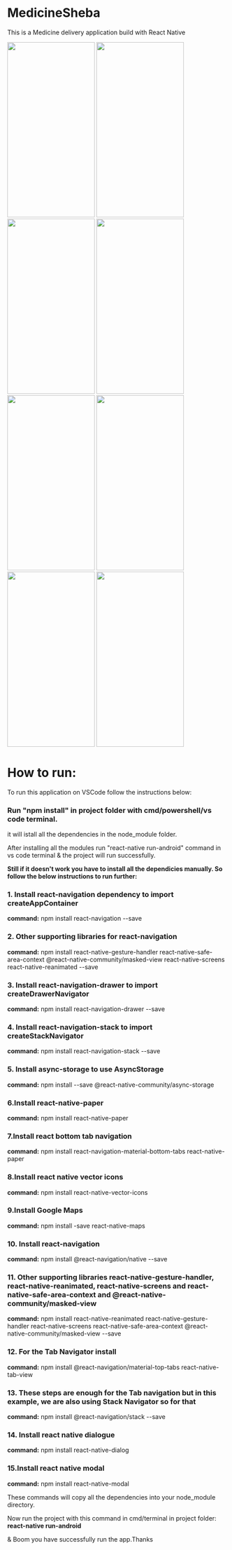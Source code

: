# MedicineSheba 
This is a Medicine delivery application build with React Native
<p float="left">
  <img src="https://user-images.githubusercontent.com/53004677/89702518-fabe8100-d963-11ea-9711-509a3df0da48.png" width="200" height="400" />
<img src="https://user-images.githubusercontent.com/53004677/89701944-b29c6000-d95d-11ea-9b02-e94290588273.png" width="200" height="400" />
<img src="https://user-images.githubusercontent.com/53004677/89702247-21c78380-d961-11ea-970b-ef9fce702974.png" width="200" height="400" />
<img src="https://user-images.githubusercontent.com/53004677/89702328-22144e80-d962-11ea-8eff-2146797f8952.png" width="200" height="400" />
<img src="https://user-images.githubusercontent.com/53004677/89702330-280a2f80-d962-11ea-9856-b5d634f6047b.png" width="200" height="400" />
<img src="https://user-images.githubusercontent.com/53004677/89702517-f8f4bd80-d963-11ea-89c7-79a9983e0536.png" width="200" height="400" />
  
  <img src="https://user-images.githubusercontent.com/53004677/89702597-9f40c300-d964-11ea-8125-65271889ca94.png" width="200" height="400" />
<img src="https://user-images.githubusercontent.com/53004677/89702600-a10a8680-d964-11ea-9d22-e3d7a20c0a43.png" width="200" height="400" />
</p>

# How to run:
To run this application on VSCode follow the instructions below:

### Run "npm install" in  project folder with cmd/powershell/vs code terminal.

it will istall all the dependencies in the node_module folder.

After installing all the modules run "react-native run-android" command in vs code terminal & the project will run successfully.

**Still if it doesn't work you have to install all the dependicies manually. So follow the below instructions to run further:**

### 1. Install react-navigation dependency to import createAppContainer

**command:** npm install react-navigation --save

### 2. Other supporting libraries for react-navigation

**command:** npm install react-native-gesture-handler react-native-safe-area-context @react-native-community/masked-view react-native-screens react-native-reanimated --save

### 3. Install react-navigation-drawer to import createDrawerNavigator

**command:** npm install react-navigation-drawer --save

### 4. Install react-navigation-stack to import createStackNavigator

**command:** npm install react-navigation-stack --save

### 5. Install async-storage to use AsyncStorage

**command:** npm install --save @react-native-community/async-storage

### 6.Install react-native-paper

**command:** npm install react-native-paper

### 7.Install react bottom tab navigation

**command:** npm install react-navigation-material-bottom-tabs react-native-paper 

### 8.Install react native vector icons

**command:** npm install react-native-vector-icons

### 9.Install Google Maps

**command:** npm install -save react-native-maps  

### 10. Install react-navigation


**command:** npm install @react-navigation/native --save

### 11. Other supporting libraries react-native-gesture-handler, react-native-reanimated, react-native-screens and react-native-safe-area-context and @react-native-community/masked-view

**command:** npm install react-native-reanimated react-native-gesture-handler react-native-screens react-native-safe-area-context @react-native-community/masked-view --save

### 12. For the  Tab Navigator install

**command:** npm install @react-navigation/material-top-tabs react-native-tab-view

### 13. These steps are enough for the Tab navigation but in this example, we are also using Stack Navigator so for that


**command:** npm install @react-navigation/stack --save

### 14. Install react native dialogue

**command:** npm install react-native-dialog

### 15.Install react native modal

**command:** npm install react-native-modal



These commands will copy all the dependencies into your node_module directory.


Now run the project with this command in cmd/terminal in project folder: **react-native run-android**

& Boom you have successfully run the app.Thanks
